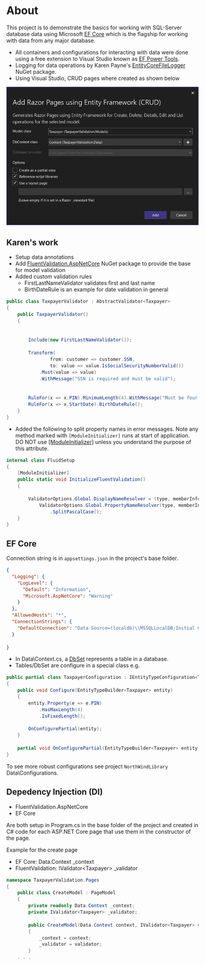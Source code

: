 ﻿# About

This project is to demonstrate the basics for working with SQL-Server database data using Microsoft [EF Core](https://learn.microsoft.com/en-us/ef/core/) which is the flagship for working with data from any major database.

- All containers and configurations for interacting with data were done using a free extension to Visual Studio known as [EF Power Tools](https://marketplace.visualstudio.com/items?itemName=ErikEJ.EFCorePowerTools).
- Logging for data operations by Karen Payne's [EntityCoreFileLogger](https://www.nuget.org/packages/EntityCoreFileLogger/#readme-body-tab) NuGet package.
- Using Visual Studio, CRUD pages where created as shown below

![Figure1](assets/Figure1.png)

## Karen's work

- Setup data annotations
- Add [FluentValidation.AspNetCore](https://www.nuget.org/packages/FluentValidation.AspNetCore/11.3.0?_src=template) NuGet package to provide the base for model validation
- Added custom validation rules
    - FirstLastNameValidator validates first and last name
    - BirthDateRule is an example for date validation in general

```csharp
public class TaxpayerValidator : AbstractValidator<Taxpayer>
{
    public TaxpayerValidator()
    {
        

        Include(new FirstLastNameValidator());
        
        Transform(
                from: customer => customer.SSN, 
                to: value => value.IsSocialSecurityNumberValid())
            .Must(value => value)
            .WithMessage("SSN is required and must be valid");


        RuleFor(x => x.PIN).MinimumLength(4).WithMessage("Must be four numbers");
        RuleFor(x => x.StartDate).BirthDateRule();
    }
}
```

- Added the following to split property names in error messages. Note any method marked with `[ModuleInitializer]` runs at start of application. DO NOT use [[ModuleInitializer]](https://learn.microsoft.com/en-us/dotnet/csharp/language-reference/proposals/csharp-9.0/module-initializers) unless you understand the purpose of this attribute.

```csharp
internal class FluidSetup
{
    [ModuleInitializer]
    public static void InitializeFluentValidation()
    {

        ValidatorOptions.Global.DisplayNameResolver = (type, memberInfo, expression) =>
            ValidatorOptions.Global.PropertyNameResolver(type, memberInfo, expression)
                .SplitPascalCase();
    }
}
```

## EF Core

Connection string is in `appsettings.json` in the project's base folder.

```json
{
  "Logging": {
    "LogLevel": {
      "Default": "Information",
      "Microsoft.AspNetCore": "Warning"
    }
  },
  "AllowedHosts": "*",
  "ConnectionStrings": {
    "DefaultConnection": "Data Source=(localdb)\\MSSQLLocalDB;Initial Catalog=FluentValidation1;Integrated Security=True"
  }

}
```

- In Data\Context.cs, a [DbSet](https://learn.microsoft.com/en-us/dotnet/api/microsoft.entityframeworkcore.dbset-1?view=efcore-8.0) represents a table in a database.
- Tables/DbSet are configure in a special class e.g.

```csharp
public partial class TaxpayerConfiguration : IEntityTypeConfiguration<Taxpayer>
{
    public void Configure(EntityTypeBuilder<Taxpayer> entity)
    {
        entity.Property(e => e.PIN)
            .HasMaxLength(4)
            .IsFixedLength();

        OnConfigurePartial(entity);
    }

    partial void OnConfigurePartial(EntityTypeBuilder<Taxpayer> entity);
}
```

To see more robust configurations see project `NorthWindLibrary` Data\Configurations.

## Depedency Injection (DI)

- FluentValidation.AspNetCore
- EF Core

Are both setup in Program.cs in the base folder of the project and created in C# code for each ASP.NET Core page that use them in the constructor of the page.

Example for the create page

- EF Core: Data.Context _context
- FluentValidation: IValidator&lt;Taxpayer> _validator

```csharp
namespace TaxpayerValidation.Pages
{
    public class CreateModel : PageModel
    {
        private readonly Data.Context _context;
        private IValidator<Taxpayer> _validator;

        public CreateModel(Data.Context context, IValidator<Taxpayer> validator)
        {
            _context = context;
            _validator = validator;
        }
    . . .
```